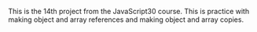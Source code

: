 This is the 14th project from the JavaScript30 course. This is practice with making object and array references and making object and array copies. 
